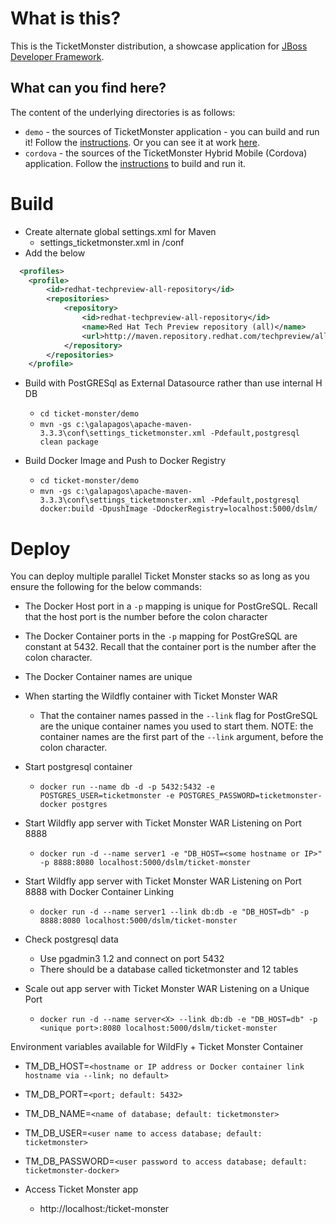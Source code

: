 # What is this?

This is the TicketMonster distribution, a showcase application for [JBoss Developer Framework](http://jboss.org/jdf).

## What can you find here?

The content of the underlying directories is as follows:

* `demo` - the sources of TicketMonster application - you can build and run it! Follow the [instructions](demo/README.md). Or you can see it at work [here](http://ticketmonster-jdf.rhcloud.com). 
* `cordova` - the sources of the TicketMonster Hybrid Mobile (Cordova) application. Follow the [instructions](cordova/README.md) to build and run it.

# Build

* Create alternate global settings.xml for Maven
	* settings_ticketmonster.xml in <Maven HOME>/conf
* Add the below <profile>
```xml
  <profiles>
    <profile>
        <id>redhat-techpreview-all-repository</id>
        <repositories>
            <repository>
                <id>redhat-techpreview-all-repository</id>
                <name>Red Hat Tech Preview repository (all)</name>
                <url>http://maven.repository.redhat.com/techpreview/all/</url>
            </repository>
        </repositories>
    </profile>
```

* Build with PostGRESql as External Datasource rather than use internal H DB
	* `cd ticket-monster/demo`
	* `mvn -gs c:\galapagos\apache-maven-3.3.3\conf\settings_ticketmonster.xml -Pdefault,postgresql clean package`

* Build Docker Image and Push to Docker Registry
	* `cd ticket-monster/demo`
	* `mvn -gs c:\galapagos\apache-maven-3.3.3\conf\settings_ticketmonster.xml -Pdefault,postgresql docker:build -DpushImage -DdockerRegistry=localhost:5000/dslm/`

# Deploy

You can deploy multiple parallel Ticket Monster stacks so as long as you ensure the following for the below commands:
* The Docker Host port in a `-p` mapping is unique for PostGreSQL. Recall that the host port is the number before the colon character
* The Docker Container ports in the `-p` mapping for PostGreSQL are constant at 5432. Recall that the container port is the number after the colon character.
* The Docker Container names are unique
* When starting the Wildfly container with Ticket Monster WAR
	* That the container names passed in the `--link` flag for PostGreSQL are the unique container names you used to start them. NOTE: the container names are the first part of the `--link` argument, before the colon character.

* Start postgresql container
  * `docker run --name db -d -p 5432:5432 -e POSTGRES_USER=ticketmonster -e POSTGRES_PASSWORD=ticketmonster-docker postgres`
		
* Start Wildfly app server with Ticket Monster WAR Listening on Port 8888
  * `docker run -d --name server1 -e "DB_HOST=<some hostname or IP>" -p 8888:8080 localhost:5000/dslm/ticket-monster`

* Start Wildfly app server with Ticket Monster WAR Listening on Port 8888 with Docker Container Linking
  * `docker run -d --name server1 --link db:db -e "DB_HOST=db" -p 8888:8080 localhost:5000/dslm/ticket-monster`
  
* Check postgresql data
  * Use pgadmin3 1.2 and connect on port 5432
  * There should be a database called ticketmonster and 12 tables
		
* Scale out app server with Ticket Monster WAR Listening on a Unique Port
  * `docker run -d --name server<X> --link db:db -e "DB_HOST=db" -p <unique port>:8080 localhost:5000/dslm/ticket-monster`

Environment variables available for WildFly + Ticket Monster Container
* TM_DB_HOST=`<hostname or IP address or Docker container link hostname via --link; no default>`
* TM_DB_PORT=`<port; default: 5432>`
* TM_DB_NAME=`<name of database; default: ticketmonster>`
* TM_DB_USER=`<user name to access database; default: ticketmonster>`
* TM_DB_PASSWORD=`<user password to access database; default: ticketmonster-docker>`

* Access Ticket Monster app
  * http://localhost:<unique port>/ticket-monster
